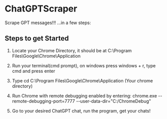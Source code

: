 # ChatGPTScraper
 Scrape GPT messages!!!   ...in a few steps:

## Steps to get Started

1. Locate your Chrome Directory, it should be at C:\Program Files\Google\Chrome\Application  

2. Run your terminal(cmd prompt), on windows press windows + r, type cmd and press enter  

3. Type cd C:\Program Files\Google\Chrome\Application (Your chrome directory)  

4. Run Chrome with remote debugging enabled by entering: chrome.exe --remote-debugging-port=7777 --user-data-dir="C:/ChromeDebug"  

5. Go to your desired ChatGPT chat, run the program, get your chats!  